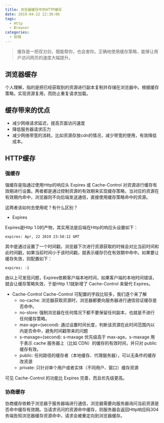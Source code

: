 ```yaml
---
title: 浏览器缓存中的HTTP缓存
date: 2019-04-22 22:30:06
tags:
  - Http
  - Browser
categories:
  - 前端
---
```


> 缓存是一把双刃剑，既能帮你，也会害你。正确地使用缓存策略，能够让用户访问网页的速度大幅提升。

## 浏览器缓存

个人理解，指的是把已经获取到的资源进行副本复制并存储在浏览器中。根据缓存策略，实现资源复用，而防止重复请求加载。

## 缓存带来的优点

- 减少网络请求延迟，提高页面访问速度
- 降低服务器请求压力
- 减少网络带宽的消耗，比如资源存放cdn的情况，减少带宽的使用，有效降低成本。

## HTTP缓存

### 强缓存

强缓存是指通过使用Http的响应头 Expires 或 Cache-Control 对资源进行缓存有效期进行设置。两者都是通过控制资源的有效期来实现缓存策略，当对应的资源在有效期内命中，浏览器则不向后端发送通信，直接使用缓存策略命中的资源。

这两者该如何去使用呢？有什么区别？

- Expires

Expires是Http 1.0的产物，其实用法是后端在Http的响应头设置如下：
```
expires: Apr, 22 2019 23:58:12 GMT
```
其中是通过设置了一个时间戳，浏览器下次进行资源获取的时候会对比当前时间和此时间戳，如果当前时间小于该时间戳，就表示缓存仍在有效期中命中。如果要让缓存失效，则配置如下：

```
expires: -1
```

由以上可发现问题，Expires依赖客户端本地时间，如果客户端的本地时间错误，就会让缓存策略失效，于是Http 1.1就新增了 Cache-Control 来替代 Expires。

- Cache-Control
Cache-Control 可配置的字段比较多，我们逐个来了解
  - no-cache: 浏览器获取资源时，浏览器都要向服务器进行通信验证缓存是否命中。
  - no-store: 强制浏览器在任何情况下都不要保留任何副本，也就是不进行任何缓存策略。
  - max-age=(second): 通过设置时间长度，判断该资源在此时间范围内以内是否命中，避免时间戳带来的问题
  - s-maxage=(second): s-maxage 优先级高于 max-age，s-maxage 用于表示 cache 服务器上（比如 CDN）的缓存的有效时间，并只对 public 缓存有效。
  - public: 任何路径的缓存者（本地缓存、代理服务器），可以无条件的缓存改资源
  - private: 只针对单个用户或者实体（不同用户、窗口）缓存资源

可见 Cache-Control 的功能比 Expires 完善，而且优先级更高。

### 协商缓存

协商缓存依赖于浏览器于服务器端进行通信，浏览器需要向服务器询问当前资源是否命中缓存有效期。当请求讯问的资源命中缓存，则服务器会返回Http响应码304务端告知浏览器缓存资源命中，请求会被重定向到浏览器缓存。

